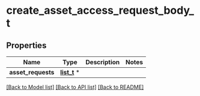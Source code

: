 # create_asset_access_request_body_t

## Properties
Name | Type | Description | Notes
------------ | ------------- | ------------- | -------------
**asset_requests** | [**list_t**](create_asset_access_request_body_asset_requests_inner.md) \* |  | 

[[Back to Model list]](../README.md#documentation-for-models) [[Back to API list]](../README.md#documentation-for-api-endpoints) [[Back to README]](../README.md)


